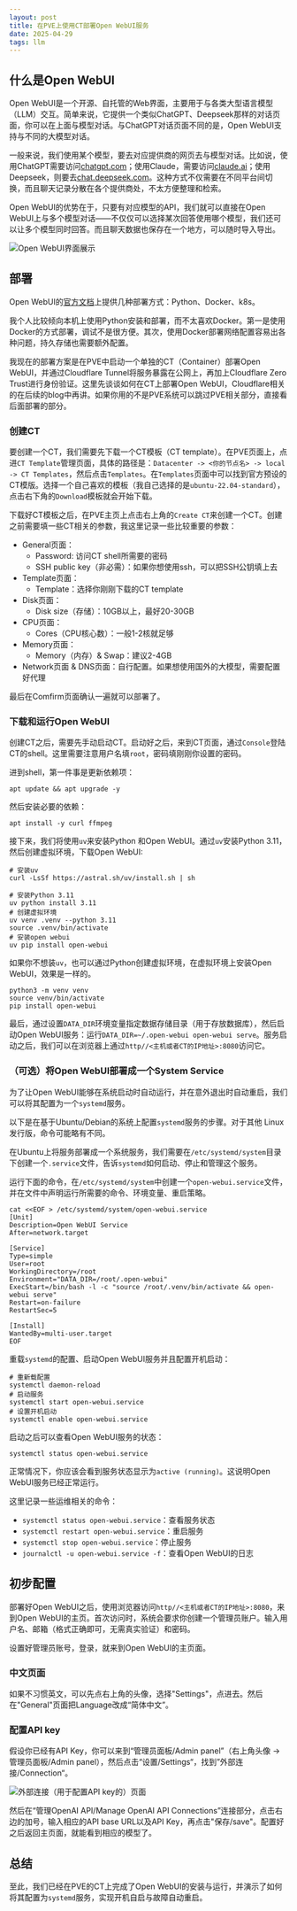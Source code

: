 ```yaml
---
layout: post
title: 在PVE上使用CT部署Open WebUI服务
date: 2025-04-29
tags: llm
---
```


## 什么是Open WebUI

Open WebUI是一个开源、自托管的Web界面，主要用于与各类大型语言模型（LLM）交互。简单来说，它提供一个类似ChatGPT、Deepseek那样的对话页面，你可以在上面与模型对话。与ChatGPT对话页面不同的是，Open WebUI支持与不同的大模型对话。

一般来说，我们使用某个模型，要去对应提供商的网页去与模型对话。比如说，使用ChatGPT需要访问[chatgpt.com](https://chatgpt.com)；使用Claude，需要访问[claude.ai](https://claude.ai)；使用Deepseek，则要去[chat.deepseek.com](https://chat.deepseek.com)。这种方式不仅需要在不同平台间切换，而且聊天记录分散在各个提供商处，不太方便整理和检索。

Open WebUI的优势在于，只要有对应模型的API，我们就可以直接在Open WebUI上与多个模型对话——不仅仅可以选择某次回答使用哪个模型，我们还可以让多个模型同时回答。而且聊天数据也保存在一个地方，可以随时导入导出。

![Open WebUI界面展示](assets/images/deploy-open-webui-1.png)

## 部署

Open WebUI的[官方文档](https://docs.openwebui.com/getting-started/quick-start/)上提供几种部署方式：Python、Docker、k8s。

我个人比较倾向本机上使用Python安装和部署，而不太喜欢Docker。第一是使用Docker的方式部署，调试不是很方便。其次，使用Docker部署网络配置容易出各种问题，持久存储也需要额外配置。

我现在的部署方案是在PVE中启动一个单独的CT（Container）部署Open WebUI，并通过Cloudflare Tunnel将服务暴露在公网上，再加上Cloudflare Zero Trust进行身份验证。这里先谈谈如何在CT上部署Open WebUI，Cloudflare相关的在后续的blog中再讲。如果你用的不是PVE系统可以跳过PVE相关部分，直接看后面部署的部分。

### 创建CT

要创建一个CT，我们需要先下载一个CT模板（CT template）。在PVE页面上，点进`CT Template`管理页面，具体的路径是：`Datacenter -> <你的节点名> -> local -> CT Templates`，然后点击`Templates`。在`Templates`页面中可以找到官方预设的CT模版。选择一个自己喜欢的模板（我自己选择的是`ubuntu-22.04-standard`），点击右下角的`Download`模板就会开始下载。

下载好CT模板之后，在PVE主页上点击右上角的`Create CT`来创建一个CT。创建之前需要填一些CT相关的参数，我这里记录一些比较重要的参数：
- General页面：
	- Password: 访问CT shell所需要的密码
	- SSH public key（非必需）：如果你想使用ssh，可以把SSH公钥填上去
- Template页面：
	- Template：选择你刚刚下载的CT template
- Disk页面：
	- Disk size（存储）：10GB以上，最好20-30GB
- CPU页面：
	- Cores（CPU核心数）：一般1-2核就足够
- Memory页面：
	- Memory（内存）& Swap：建议2-4GB
- Network页面 & DNS页面：自行配置。如果想使用国外的大模型，需要配置好代理

最后在Comfirm页面确认一遍就可以部署了。

### 下载和运行Open WebUI

创建CT之后，需要先手动启动CT。启动好之后，来到CT页面，通过`Console`登陆CT的shell。这里需要注意用户名填`root`，密码填刚刚你设置的密码。

进到shell，第一件事是更新依赖项：
```shell
apt update && apt upgrade -y
```

然后安装必要的依赖：
```shell
apt install -y curl ffmpeg
```

接下来，我们将使用`uv`来安装Python 和Open WebUI。通过`uv`安装Python 3.11，然后创建虚拟环境，下载Open WebUI:
```shell
# 安装uv
curl -LsSf https://astral.sh/uv/install.sh | sh

# 安装Python 3.11
uv python install 3.11
# 创建虚拟环境
uv venv .venv --python 3.11
source .venv/bin/activate
# 安装open webui
uv pip install open-webui
```

如果你不想装`uv`，也可以通过Python创建虚拟环境，在虚拟环境上安装Open WebUI，效果是一样的。
```shell
python3 -m venv venv
source venv/bin/activate
pip install open-webui
```

最后，通过设置`DATA_DIR`环境变量指定数据存储目录（用于存放数据库），然后启动Open WebUI服务：运行`DATA_DIR=~/.open-webui open-webui serve`。服务启动之后，我们可以在浏览器上通过`http//<主机或者CT的IP地址>:8080`访问它。

### （可选）将Open WebUI部署成一个System Service

为了让Open WebUI能够在系统启动时自动运行，并在意外退出时自动重启，我们可以将其配置为一个`systemd`服务。

以下是在基于Ubuntu/Debian的系统上配置`systemd`服务的步骤。对于其他 Linux 发行版，命令可能略有不同。

在Ubuntu上将服务部署成一个系统服务，我们需要在`/etc/systemd/system`目录下创建一个`.service`文件，告诉`systemd`如何启动、停止和管理这个服务。

运行下面的命令，在`/etc/systemd/system`中创建一个`open-webui.service`文件，并在文件中声明运行所需要的命令、环境变量、重启策略。
```shell
cat <<EOF > /etc/systemd/system/open-webui.service
[Unit]
Description=Open WebUI Service
After=network.target

[Service]
Type=simple
User=root
WorkingDirectory=/root
Environment="DATA_DIR=/root/.open-webui"
ExecStart=/bin/bash -l -c "source /root/.venv/bin/activate && open-webui serve"
Restart=on-failure
RestartSec=5

[Install]
WantedBy=multi-user.target
EOF
```

重载`systemd`的配置、启动Open WebUI服务并且配置开机启动：
```shell
# 重新载配置
systemctl daemon-reload
# 启动服务
systemctl start open-webui.service
# 设置开机启动
systemctl enable open-webui.service
```

启动之后可以查看Open WebUI服务的状态：
```shell
systemctl status open-webui.service
```

正常情况下，你应该会看到服务状态显示为`active (running)`。这说明Open WebUI服务已经正常运行。

这里记录一些运维相关的命令：
- `systemctl status open-webui.service`：查看服务状态
- `systemctl restart open-webui.service`：重启服务
- `systemctl stop open-webui.service`：停止服务
- `journalctl -u open-webui.service -f`：查看Open WebUI的日志

## 初步配置

部署好Open WebUI之后，使用浏览器访问`http//<主机或者CT的IP地址>:8080`，来到Open WebUI的主页。首次访问时，系统会要求你创建一个管理员账户。输入用户名、邮箱（格式正确即可，无需真实验证）和密码。

设置好管理员账号，登录，就来到Open WebUI的主页面。

### 中文页面

如果不习惯英文，可以先点右上角的头像，选择"Settings"，点进去。然后在"General"页面把Language改成“简体中文”。

### 配置API key

假设你已经有API Key，你可以来到“管理员面板/Admin panel”（右上角头像 -> 管理员面板/Admin panel），然后点击“设置/Settings“，找到”外部连接/Connection“。

![外部连接（用于配置API key的）页面](assets/images/deploy-open-webui-2.png)

然后在“管理OpenAI API/Manage OpenAI API Connections”连接部分，点击右边的加号，输入相应的API base URL以及API Key，再点击"保存/save"。配置好之后返回主页面，就能看到相应的模型了。

## 总结

至此，我们已经在PVE的CT上完成了Open WebUI的安装与运行，并演示了如何将其配置为`systemd`服务，实现开机自启与故障自动重启。